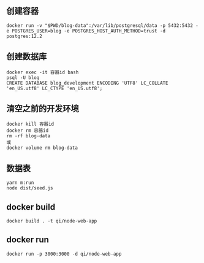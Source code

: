 ## 创建容器

```
docker run -v "$PWD/blog-data":/var/lib/postgresql/data -p 5432:5432 -e POSTGRES_USER=blog -e POSTGRES_HOST_AUTH_METHOD=trust -d postgres:12.2

```

## 创建数据库

``` 
docker exec -it 容器id bash
psql -U blog
CREATE DATABASE blog_development ENCODING 'UTF8' LC_COLLATE 'en_US.utf8' LC_CTYPE 'en_US.utf8';
```

## 清空之前的开发环境

```
docker kill 容器id
docker rm 容器id
rm -rf blog-data
或
docker volume rm blog-data
```

## 数据表

```
yarn m:run
node dist/seed.js
```

## docker build
```
docker build . -t qi/node-web-app
```
## docker run
```
docker run -p 3000:3000 -d qi/node-web-app
```